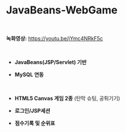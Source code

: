 # JavaBeans-WebGame

<br>

**녹화영상:** https://youtu.be/jYmc4NRkF5c

<br>

- **JavaBeans(JSP/Servlet) 기반**
- **MySQL 연동**

  <br>
  
- **HTML5 Canvas 게임 2종** (탄막 슈팅, 공튀기기)
- **로그인/JSP세션**
- **점수기록 및 순위표**

<br>
